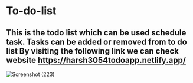 # To-do-list

This is the todo list which can be used schedule task.
Tasks can be added or removed from to do list
By visiting the following link we can check website
https://harsh3054todoapp.netlify.app/
-----------------------------------------------------
![Screenshot (223)](https://github.com/Harsh3054/To-do-list/assets/129618573/c8ee8bbd-1966-4e78-bf47-b55dc06d8175)
